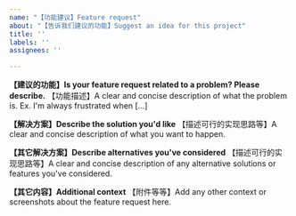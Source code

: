 ```yaml
---
name: "【功能建议】Feature request"
about: "【告诉我们建议的功能】Suggest an idea for this project"
title: ''
labels: ''
assignees: ''

---
```


**【建议的功能】Is your feature request related to a problem? Please describe.**
【功能描述】A clear and concise description of what the problem is. Ex. I'm always frustrated when [...]

**【解决方案】Describe the solution you'd like**
【描述可行的实现思路等】A clear and concise description of what you want to happen.

**【其它解决方案】Describe alternatives you've considered**
【描述可行的实现思路等】A clear and concise description of any alternative solutions or features you've considered.

**【其它内容】Additional context**
【附件等等】Add any other context or screenshots about the feature request here.
